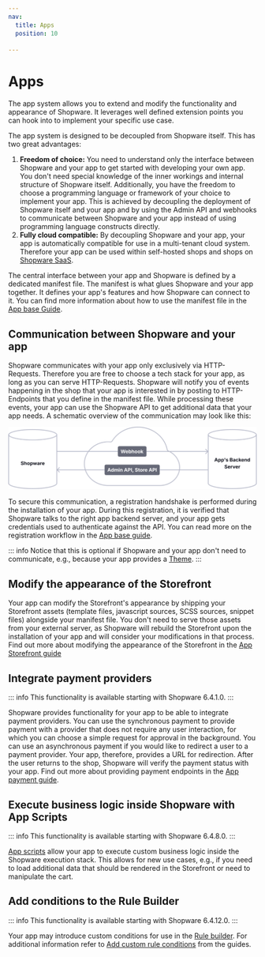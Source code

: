 ```yaml
---
nav:
  title: Apps
  position: 10

---
```


# Apps

The app system allows you to extend and modify the functionality and appearance of Shopware. It leverages well defined extension points you can hook into to implement your specific use case.

The app system is designed to be decoupled from Shopware itself. This has two great advantages:

1. **Freedom of choice:** You need to understand only the interface between Shopware and your app to get started with developing your own app. You don't need special knowledge of the inner workings and internal structure of Shopware itself. Additionally, you have the freedom to choose a programming language or framework of your choice to implement your app. This is achieved by decoupling the deployment of Shopware itself and your app and by using the Admin API and webhooks to communicate between Shopware and your app instead of using programming language constructs directly.
2. **Fully cloud compatible:** By decoupling Shopware and your app, your app is automatically compatible for use in a multi-tenant cloud system. Therefore your app can be used within self-hosted shops and shops on [Shopware SaaS](../../products/saas).

The central interface between your app and Shopware is defined by a dedicated manifest file. The manifest is what glues Shopware and your app together. It defines your app's features and how Shopware can connect to it. You can find more information about how to use the manifest file in the [App base Guide](../../guides/plugins/apps/app-base-guide).

## Communication between Shopware and your app

Shopware communicates with your app only exclusively via HTTP-Requests. Therefore you are free to choose a tech stack for your app, as long as you can serve HTTP-Requests. Shopware will notify you of events happening in the shop that your app is interested in by posting to HTTP-Endpoints that you define in the manifest file. While processing these events, your app can use the Shopware API to get additional data that your app needs. A schematic overview of the communication may look like this:

![Communication between Shopware and your app](../../assets/extensions-apps-shopwareCommunication.svg)

To secure this communication, a registration handshake is performed during the installation of your app. During this registration, it is verified that Shopware talks to the right app backend server, and your app gets credentials used to authenticate against the API. You can read more on the registration workflow in the [App base guide](../../guides/plugins/apps/app-base-guide).

::: info
Notice that this is optional if Shopware and your app don't need to communicate, e.g., because your app provides a [Theme](apps-concept).
:::

## Modify the appearance of the Storefront

Your app can modify the Storefront's appearance by shipping your Storefront assets \(template files, javascript sources, SCSS sources, snippet files\) alongside your manifest file. You don't need to serve those assets from your external server, as Shopware will rebuild the Storefront upon the installation of your app and will consider your modifications in that process. Find out more about modifying the appearance of the Storefront in the [App Storefront guide](../../guides/plugins/apps/storefront/)

## Integrate payment providers

::: info
This functionality is available starting with Shopware 6.4.1.0.
:::

Shopware provides functionality for your app to be able to integrate payment providers. You can use the synchronous payment to provide payment with a provider that does not require any user interaction, for which you can choose a simple request for approval in the background. You can use an asynchronous payment if you would like to redirect a user to a payment provider. Your app, therefore, provides a URL for redirection. After the user returns to the shop, Shopware will verify the payment status with your app. Find out more about providing payment endpoints in the [App payment guide](../../guides/plugins/apps/payment).

## Execute business logic inside Shopware with App Scripts

::: info
This functionality is available starting with Shopware 6.4.8.0.
:::

[App scripts](../../guides/plugins/apps/app-scripts/) allow your app to execute custom business logic inside the Shopware execution stack. This allows for new use cases, e.g., if you need to load additional data that should be rendered in the Storefront or need to manipulate the cart.

## Add conditions to the Rule Builder

::: info
This functionality is available starting with Shopware 6.4.12.0.
:::

Your app may introduce custom conditions for use in the [Rule builder](../framework/rules). For additional information refer to [Add custom rule conditions](../../guides/plugins/apps/rule-builder/add-custom-rule-conditions) from the guides.
